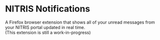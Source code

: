 # NITRIS Notifications
A Firefox browser extension that shows all of your unread messages from your NITRIS portal updated in real time.
<br>
(This extension is still a work-in-progress)
